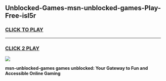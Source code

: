 
## Unblocked-Games-msn-unblocked-games-Play-Free-isl5r
<h3>
<a href="https://premium76.site?title=msn-unblocked-games&ref=15A">CLICK TO PLAY</a></h3>
<hr>

<h3>
<a href="https://premium76.site?title=msn-unblocked-games&ref=15A">CLICK 2 PLAY</a>
  
</h3>

<a href="https://premium76.site?title=msn-unblocked-games&ref=15A"><img src="https://clearcache.store/games.png"></a>


**msn-unblocked-games games unblocked: Your Gateway to Fun and Accessible Online Gaming**
